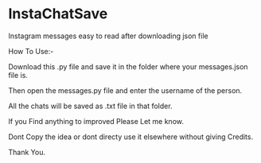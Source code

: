 # InstaChatSave
Instagram messages easy to read after downloading json file

How To Use:-

Download this .py file and save it in the folder where your messages.json file is.

Then open the messages.py file and enter the username of the person.

All the chats will be saved as .txt file in that folder.

If you Find anything to improved Please Let me know.

Dont Copy the idea or dont directy use it elsewhere without giving Credits.

Thank You.